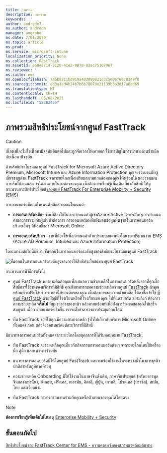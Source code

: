 ```yaml
---
title: ภาพรวม
description: ภาพรวม
keywords: ''
author: andredm7
ms.author: andredm
manager: angrobe
ms.date: 7/01/2020
ms.topic: article
ms.prod: ''
ms.service: microsoft-intune
localization_priority: None
ms.collection: FastTrack
ms.assetid: e60e3714-5120-41e2-9878-83ac75107967
ms.reviewer: ''
ms.suite: ems
ms.openlocfilehash: 7a5b82c1bd819a403050821c3c560ef6e78349f0
ms.sourcegitcommit: ed3a1ad4b24b7b6b78070e21139b3a38f7a6ed69
ms.translationtype: MT
ms.contentlocale: th-TH
ms.lasthandoff: 05/08/2021
ms.locfileid: "52283455"
---
```

# <a name="fasttrack-center-benefit-overview"></a>ภาพรวมสิทธิประโยชน์จากศูนย์ FastTrack

> [!CAUTION]
> เนื้อหานี้จะไม่ใช่เนื้อหาปัจจุบันอีกต่อไปและถูกจัดเวลาให้เอาออก ใช้สารบัญในการนําทางด้านซ้ายมือกับเนื้อหาปัจจุบัน

ด้วยสิทธิประโยชน์ของศูนย์ FastTrack for Microsoft Azure Active Directory Premium, Microsoft Intune และ Azure Information Protection คุณจะร่วมงานกับผู้เชี่ยวชาญด้าน FastTrack จากระยะไกลเพื่อเตรียมสภาพแวดล้อมของคุณให้พร้อมใช้ และวางแผนการเริ่มใช้งานและการใช้งานภายในองค์กรของคุณ เมื่อต้องการเรียนรู้เพิ่มเติมเกี่ยวกับสิทธิ์ ให้ดู กระบวนการสิทธิประโยชน์[ของศูนย์ FastTrack For Enterprise Mobility + Security (EMS)](EMS-fasttrack-process.md)

การออนบอร์ดมีคอมโพเนนต์หลักสองคอมโพเนนต์:

-   **การออนบอร์ดหลัก**- งานที่ต้องใช้ในการกําหนดค่าผู้เช่าAzure Active Directoryการกําหนดค่าและการรวมกับผู้เช่า ถ้าต้องการ การออนบอร์ดหลักยังมอบข้อมูลพื้นฐานในการออนบอร์ดบริการอื่นๆ ที่มีสิทธิ์ของ Microsoft Online

-   **การออนบอร์ดบริการ**- งานที่ต้องใช้เพื่อกําหนดค่าตัวแปรแบบสแตนด์อโลนของปริมาณงาน EMS (Azure AD Premium, Intuned และ Azure Information Protection)

ไดอะแกรมต่อไปนี้อธิบายขั้นตอนในการออนบอร์ดระดับสูงของสิทธิประโยชน์ของศูนย์ FastTrack

![ขั้นตอนในการออนบอร์ดระดับสูงของการใช้สิทธิประโยชน์ของศูนย์ FastTrack](./media/ft-onboarding-process.png)

กระบวนการมีวิธีการดังนี้:

- ศูนย์ FastTrack พยายามติดต่อคุณเพื่อเสนอความช่วยเหลือในการออนบอร์ดหลังจากที่คุณซื้อสิทธิ์การใช้งานของบริการที่มีสิทธิ์ คุณยังสามารถขอความช่วยเหลือจากศูนย์ [FastTrack](https://go.microsoft.com/fwlink/?linkid=780698) ถ้าคุณพร้อมที่จะปรับใช้บริการเหล่านี้กับองค์กรของคุณ เมื่อต้องการขอความช่วยเหลือ ให้ลงชื่อเข้าใช้ [ที่ศูนย์ FastTrack](https://go.microsoft.com/fwlink/?linkid=780698) ด้วยบัญชีที่โรงเรียนหรือที่โรงเรียนของคุณ ไปที่แดชบอร์ด ขยายลิงก์ ต้องการความช่วยเหลือ **หรือไม่** ที่มุมขวาล่างของหน้า แล้วตามพร้อมท์เพื่อส่งการร้องขอของคุณให้เสร็จสมบูรณ์ เมื่อการออนบอร์ดเริ่มขึ้น เราจะตั้งค่าตารางการประชุมออนไลน์

-   ทีม FastTrack ช่วยให้คุณมีความสามารถหลัก (ทั่วไปเกี่ยวกับบริการ Microsoft Online ทั้งหมด) ก่อน แล้วจึงออนบอร์ดแต่ละบริการที่มีสิทธิ์

มีแนวทางการออนบอร์ดทั้งหมดจากระยะไกลโดยบุคลากรที่ได้รับมอบหมาย FastTrack:

-   ทีม FastTrack จะช่วยเหลือคุณเกี่ยวกับกิจกรรมการออนบอร์ดต่างๆ จากระยะไกลโดยใช้เครื่องมือ คู่มือ และแนวทางร่วมกัน

-   แนวทางการออนบอร์ดมีให้โดยศูนย์ FastTrack และจะพร้อมใช้งานในระหว่างชั่วโมงการธุรกิจปกติสําหรับภูมิภาคที่ระบุ

-   ความช่วยเหลือ Onboarding มีให้ใช้งานในภาษาจีนดั้งเดิม, ภาษาจีนประยุกต์ (ทรัพยากรพูดจีนกลางเท่านั้น), อังกฤษ, ฝรั่งเศส, เยอรมัน, อิตาลี, ญี่ปุ่น, เกาหลี, โปรตุเกส (บราซิล), สเปน, ไทย และเวียดนาม

-   ทีม FastTrack สามารถร่วมงานร่วมกับคุณหรือตัวแทนของคุณได้โดยตรง

> [!NOTE]
> **ต้องการเรียนรู้เพิ่มเติมใช่ไหม** ดู [Enterprise Mobility + Security](https://www.microsoft.com/cloud-platform/enterprise-mobility)

## <a name="next-steps"></a>ขั้นตอนถัดไป

[สิทธิประโยชน์ของ FastTrack Center for EMS - ความคาดหวังของสภาพแวดล้อมต้นทาง](EMS-source-environment-expectations.md)

